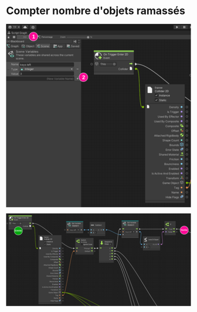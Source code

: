 # Compter nombre d'objets ramassés

![Créer une variable de scène avec le nombre d'objets à ramasser](./compter_objets_ramasses/compter_objets_ramasses_variable_scene.svg)

![À chaque 'trigger' avec le bon 'tag' décroite le nombre d'objets à ramasser. Attacher à la sortie ce qui arrive lorsque le compte tombe à 0](./compter_objets_ramasses/compter_objets_ramasses_vs.svg)

